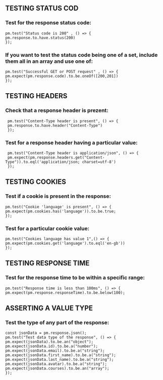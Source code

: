 
    
## TESTING STATUS COD

### Test for the response status code:

    pm.test("Status code is 200" , () => {
    pm.response.to.have.status(200)
    }); 

### If you want to test the status code being one of a set, include them all in an array and use one of:

    pm.test("Successful GET or POST request" , () => {
    pm.expect(pm.response.code).to.be.oneOf([200,201])
    });

  
## TESTING HEADERS

### Check that a response header is prezent:
       
     pm.test("Content-Type header is present", () => {
     pm.response.to.have.header("Content-Type")
     });

### Test for a response header having a particular value: 

     pm.test("Content-Type header is application/json", () => {
     pm.expect(pm.response.headers.get("Content-Type")).to.eql('application/json; charset=utf-8')
     });

## TESTING COOKIES

### Test if a cookie is present in the response:

    pm.test("Cookie 'language' is present", () => {
    pm.expect(pm.cookies.has('language')).to.be.true;
    });

### Test for a particular cookie value:

    pm.test("Cookies language has value 1",() => {
    pm.expect(pm.cookies.get('language').to.eql('en-gb'))
    });

## TESTING RESPONSE TIME

### Test for the response time to be within a specific range:

    pm.test("Response time is less than 100ms", () => {
    pm.expect(pm.response.responseTime).to.be.below(100);
    


## ASSERTING A VALUE TYPE

### Test the type of any part of the response:

    const jsonData = pm.response.json();
    pm.test("Test data type of the response", () => {
    pm.expect(jsonData).to.be.an("object");
    pm.expect(jsonData.id).to.be.a("number");
    pm.expect(jsonData.email).to.be.a("string");
    pm.expect(jsonData.first_name).to.be.a("string");
    pm.expect(jsonData.last_name).to.be.a("string");
    pm.expect(jsonData.avatar).to.be.a("string");
    pm.expect(jsonData.courses).to.be.an("array");
    });
